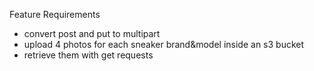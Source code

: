 Feature Requirements

- convert post and put to multipart
- upload 4 photos for each sneaker brand&model inside an s3 bucket
- retrieve them with get requests